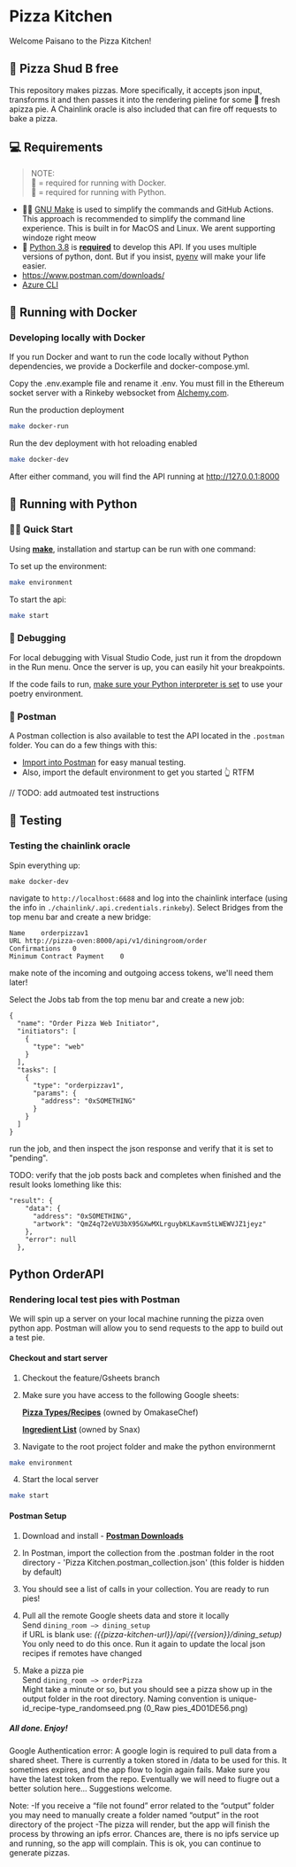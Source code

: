 # Pizza Kitchen

Welcome Paisano to the Pizza Kitchen!

## 🍕 Pizza Shud B free

This repository makes pizzas. More specifically, it accepts json input, transforms it and then passes it into the rendering pieline for some 🤌 fresh apizza pie. A Chainlink oracle is also included that can fire off requests to bake a pizza.

## 💻 Requirements

> NOTE:<br>
> 🐳 = required for running with Docker.<br>
> 🐍 = required for running with Python.

- 🐳🐍 [GNU Make](https://www.gnu.org/software/make/manual/make.html) is used to simplify the commands and GitHub Actions. This approach is recommended to simplify the command line experience. This is built in for MacOS and Linux. We arent supporting windoze right meow
- 🐍 [Python 3.8](https://www.python.org/downloads/) is <ins>**required**</ins> to develop this API. If you uses multiple versions of python, dont. But if you insist, [pyenv](https://github.com/pyenv/pyenv) will make your life easier.
- https://www.postman.com/downloads/
- [Azure CLI](https://docs.microsoft.com/en-us/cli/azure/install-azure-cli)

## 🐳 Running with Docker

### Developing locally with Docker

If you run Docker and want to run the code locally without Python dependencies, we provide a Dockerfile and docker-compose.yml.

Copy the .env.example file and rename it .env. You must fill in the Ethereum socket server with a Rinkeby websocket from [Alchemy.com](http://alchemy.com).

Run the production deployment

```bash
make docker-run
```

Run the dev deployment with hot reloading enabled

```bash
make docker-dev
```

After either command, you will find the API running at http://127.0.0.1:8000

## 🐍 Running with Python

### 🏃🏽 Quick Start

Using [**make**](https://www.gnu.org/software/make/manual/make.html), installation and startup can be run with one command:

To set up the environment:

```bash
make environment
```

To start the api:

```bash
make start
```

### 🐛 Debugging

For local debugging with Visual Studio Code, just run it from the dropdown in the Run menu. Once the server is up, you can easily hit your breakpoints.

If the code fails to run, [make sure your Python interpreter is set](https://code.visualstudio.com/docs/python/environments) to use your poetry environment.

### 📮 Postman

A Postman collection is also available to test the API located in the `.postman` folder. You can do a few things with this:

- [Import into Postman](https://learning.postman.com/docs/getting-started/importing-and-exporting-data/#importing-data-into-postman) for easy manual testing.
- Also, import the default environment to get you started 👆 RTFM

// TODO: add autmoated test instructions

## 🧪 Testing

### Testing the chainlink oracle

Spin everything up:

```
make docker-dev
```

navigate to `http://localhost:6688` and log into the chainlink interface (using the info in `./chainlink/.api.credentials.rinkeby`).
Select Bridges from the top menu bar and create a new bridge:

```
Name	orderpizzav1
URL	http://pizza-oven:8000/api/v1/diningroom/order
Confirmations	0
Minimum Contract Payment	0
```

make note of the incoming and outgoing access tokens, we'll need them later!

Select the Jobs tab from the top menu bar and create a new job:

```
{
  "name": "Order Pizza Web Initiator",
  "initiators": [
    {
      "type": "web"
    }
  ],
  "tasks": [
    {
      "type": "orderpizzav1",
      "params": {
        "address": "0xSOMETHING"
      }
    }
  ]
}
```

run the job, and then inspect the json response and verify that it is set to "pending".

TODO: verify that the job posts back and completes when finished and the result looks lomething like this:

```
"result": {
    "data": {
      "address": "0xSOMETHING",
      "artwork": "QmZ4q72eVU3bX95GXwMXLrguybKLKavmStLWEWVJZ1jeyz"
    },
    "error": null
  },
```



##  Python OrderAPI

### Rendering local test pies with Postman

We will spin up a server on your local machine running the pizza oven python app. Postman will allow you to send requests to the app to build out a test pie.

#### Checkout and start server
1. Checkout the feature/Gsheets branch
2. Make sure you have access to the following Google sheets:

	[**Pizza Types/Recipes**](https://docs.google.com/spreadsheets/d/1wHfP2I1m8_TV5tZt3FchI_zYgzZg9AomU7GOkof7TW8/edit?pli=1#gid=194105029) (owned by OmakaseChef)

	[**Ingredient List**](https://docs.google.com/spreadsheets/d/1xN149zkgSXPfJhDwQrIzlMzcU9gB--ihdoO_XJXCqf0/edit#gid=656807894) (owned by Snax)


3. Navigate to the root project folder and make the python environmernt
```bash
make environment
```
4. Start the local server
```bash
make start
```

#### Postman Setup
1. Download and install - [**Postman Downloads**](https://www.postman.com/downloads/)
2. In Postman, import the collection from the .postman folder in the root directory - 'Pizza Kitchen.postman_collection.json' (this folder is hidden by default)
3. You should see a list of calls in your collection. You are ready to run pies!
4. Pull all the remote Google sheets data and store it locally<br>
Send  `dining_room —> dining_setup`<br>
if URL is blank use:  <i>({{pizza-kitchen-url}}/api/{{version}}/dining_setup)</i><br>
You only need to do this once. Run it again to update the local json recipes if remotes have changed

5. Make a pizza pie<br>
	Send  `dining_room —> orderPizza`<br>
Might take a minute or so, but you should see a pizza show up in the output folder in the root directory. Naming convention is unique-id_recipe-type_randomseed.png (0_Raw pies_4D01DE56.png)


##### All done. Enjoy!



Google Authentication error:
A google login is required to pull data from a shared sheet. There is currently a token stored in /data to be used for this. It sometimes expires, and the app flow to login again fails. Make sure you have the latest token from the repo. Eventually we will need to fiugre out a better solution here… Suggestions welcome.

Note:
-If you receive a “file not found” error related to the “output” folder you may need to manually create a folder named “output” in the root directory of the project
-The pizza will render, but the app will finish the process by throwing an ipfs error. Chances are, there is no ipfs service up and running, so the app will complain. This is ok, you can continue to generate pizzas.
